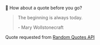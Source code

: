 📣 How about a quote before you go?

> The beginning is always today.
>
> <p>- Mary Wollstonecraft</p>

Quote requested from [Random Quotes API](https://github.com/lukePeavey/quotable)
